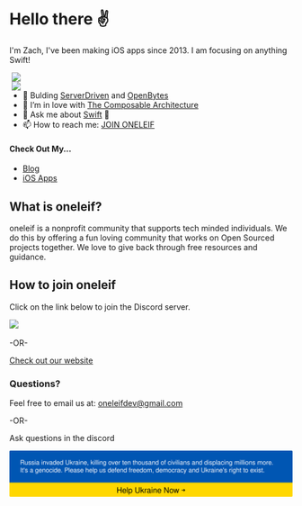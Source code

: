 # Hello there ✌️

I'm Zach, I've been making iOS apps since 2013. I am focusing on anything Swift! 

<img align="right" width=500 src="https://github-readme-stats.vercel.app/api?username=0xLeif&show_icons=true&theme=onedark&count_private=true" />
<img align="right" width=500 src="https://github-profile-trophy.vercel.app/?username=0xLeif&theme=onedark" />

- 🔨  Bulding [ServerDriven](https://github.com/ServerDriven) and [OpenBytes](https://github.com/0xOpenBytes)
- 🧡  I’m in love with [The Composable Architecture](https://github.com/pointfreeco/swift-composable-architecture)
- 💬  Ask me about [Swift](https://github.com/0xLet) 🧡
- 📫  How to reach me: [JOIN ONELEIF](https://discord.com/invite/tv9UdJK)

#### Check Out My...
- [Blog](https://openbytes.dev/)
- [iOS Apps](https://apps.apple.com/lb/developer/zach-eriksen/id851997363)


## What is oneleif?
oneleif is a nonprofit community that supports tech minded individuals. We do this by offering a fun loving community that works on Open Sourced projects together. 
We love to give back through free resources and guidance.

## How to join oneleif
Click on the link below to join the Discord server.

[![](https://img.shields.io/badge/oneleif-Discord-7284be.svg)](https://discord.gg/tv9UdJK)

-OR-

[Check out our website](http://oneleif.com)


### Questions?
Feel free to email us at: oneleifdev@gmail.com 

-OR-

Ask questions in the discord

[![SWUbanner](https://raw.githubusercontent.com/vshymanskyy/StandWithUkraine/main/banner2-direct.svg)](https://vshymanskyy.github.io/StandWithUkraine/)
